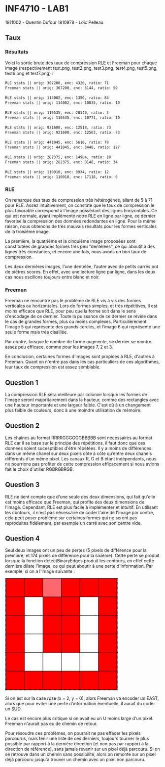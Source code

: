 INF4710 - LAB1
==============

1811002 - Quentin Dufour
1810978 - Loïc Pelleau

Taux
----

### Résultats

Voici la sortie brute des taux de compression RLE et Freeman pour chaque image (respectivement test.png, test2.png, test3.png, test4.png, test5.png, test6.png et test7.png) :

```
RLE stats || orig: 307200, enc: 4320, ratio: 71
Freeman stats || orig: 307200, enc: 5144, ratio: 59

RLE stats || orig: 114002, enc: 1350, ratio: 84
Freeman stats || orig: 114002, enc: 10835, ratio: 10

RLE stats || orig: 116535, enc: 20340, ratio: 5
Freeman stats || orig: 116535, enc: 10771, ratio: 10

RLE stats || orig: 921600, enc: 12518, ratio: 73
Freeman stats || orig: 921600, enc: 12563, ratio: 73

RLE stats || orig: 441045, enc: 5610, ratio: 78
Freeman stats || orig: 441045, enc: 3448, ratio: 127

RLE stats || orig: 282375, enc: 14984, ratio: 18
Freeman stats || orig: 282375, enc: 8148, ratio: 34

RLE stats || orig: 110010, enc: 8934, ratio: 12
Freeman stats || orig: 110010, enc: 17118, ratio: 6

```

### RLE

On remarque des taux de compression très hétérogènes, allant de 5 à 71 pour RLE. Assez intuitivement, on constate que le taux de compression le plus favorable correspond à l'image possédant des lignes horizontales. Ce qui est normale, ayant implémenté notre RLE en ligne par ligne, ce dernier favorise la compression des données redondantes en ligne. Pour la même raison, nous obtenons de très mauvais résultats pour les formes verticales de la troisième image.

La première, la quatrième et la cinquième image proposées sont constitutées de grandes formes très peu "dentelées", ce qui aboutit à des lignes très constantes, et encore une fois, nous avons un bon taux de compression.

Les deux dernières images, l'une dentelée, l'autre avec de petits carrés ont de piètres scores. En effet, avec une lecture ligne par ligne, dans les deux cas nous oscillons toujours entre blanc et noir.

### Freeman

Freeman ne rencontre pas le problème de RLE vis à vis des formes verticales ou horizontales. Lors de formes simples, et très répétitives, il est moins efficace que RLE, pour peu que la forme soit dans le sens d'encodage de ce dernier. Toute la puissance de ce dernier se révèle dans le cas de grandes formes, plus ou moins complexes. Particulièrement l'image 5 qui représente des grands cercles, et l'image 6 qui représente une seule forme mais très cisaillée.

Par contre, lorsque le nombre de forme augmente, se dernier se montre assez peu efficace, comme pour les images 7, 2 et 3.

En conclusion, certaines formes d'images sont propices à RLE, d'autres à Freeman. Quant on n'entre pas dans les cas particuliers de ces algorithmes, leur taux de compression est assez semblable.

Question 1
----------

La compression RLE sera meilleure par colonne lorsque les formes de l'image seront majoritairement dans la hauteur, comme des rectangles avec une hauteur importante et une largeur faible. C'est dû à un changement plus faible de couleurs, donc à une moindre utilisation de mémoire.

Question 2
----------

Les chaines au format RRRRGGGGGGBBBBB sont nécessaires au format RLE car il se base sur le principe des répétitions, il faut donc que ces données soient sucesptibles d'être répétées. Il y a moins de différences dans un même chanel sur deux pixels côte à côte qu’entre deux chanels différents d’un même pixel. Les canaux R, G et B étant indépendants, nous ne pourrions pas profiter de cette compression efficacement si nous avions fait le choix d'utilier RGBRGBRGB.

Question 3
----------

RLE ne tient compte que d'une seule des deux dimensions, qui fait qu'elle est moins efficace que Freeman, qui profite des deux dimensions de l'image. Cependant, RLE est plus facile à implémenter et intuitif. En utilisant les contours, il n'est pas nécessaire de coder l'aire de l'image par contre, cela peut poser problème sur certaines formes qui ne seront pas reproduites fidèlement, par exemple un carré avec son centre vide.

Question 4
----------

Seul deux images ont un peu de pertes (5 pixels de différence pour la première, et 174 pixels de différence pour la sixième). Cette perte se produit lorsque la fonction detectBinaryEdges produit les contours, en effet cette dernière dilate l'image, ce qui peut aboutir à une perte d'information. Par exemple, si on a l'image suivante :

![Encodage du U par Freeman et détection de contours par dilatation](./enc.png)

Si on est sur la case rose (x = 2, y = 0), alors Freeman va encoder un EAST, alors que pour éviter une perte d'information éventuelle, il aurait du coder un SUD.

Le cas est encore plus critique si on avait eu un U moins large d'un pixel. Freeman n'aurait pas eu de chemin de retour.

Pour résoudre ces problèmes, on pourrait ne pas effacer les pixels parcourus, mais tenir une liste de ces derniers, toujours tourner le plus possible par rapport à la dernière direction (et non pas par rapport à la direction de référence), sans jamais revenir sur un pixel déjà parcouru. Si on se retrouve dans un chemin sans possibilité, alors on remonte sur un pixel déjà parcouru jusqu'à trouver un chemin avec un pixel non parcouru.
